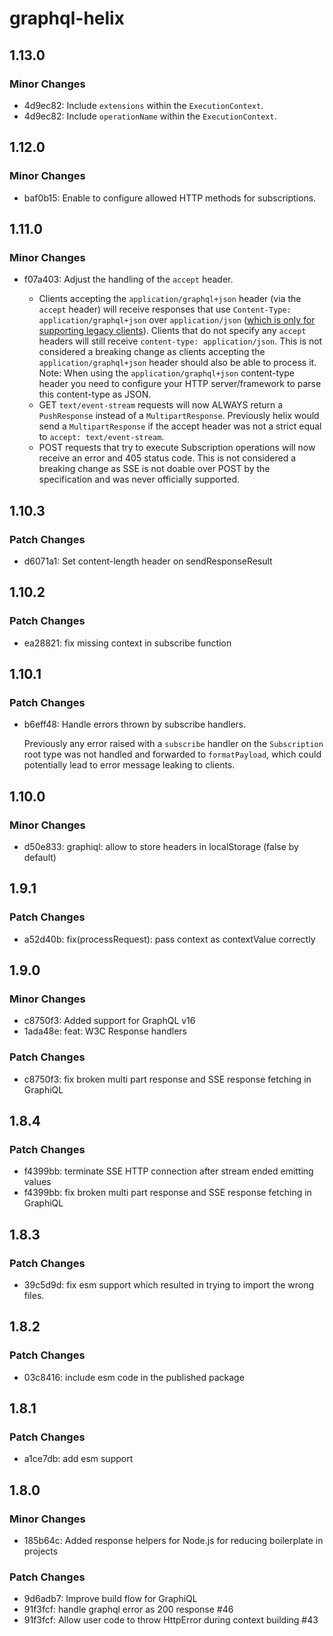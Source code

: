# graphql-helix

## 1.13.0

### Minor Changes

- 4d9ec82: Include `extensions` within the `ExecutionContext`.
- 4d9ec82: Include `operationName` within the `ExecutionContext`.

## 1.12.0

### Minor Changes

- baf0b15: Enable to configure allowed HTTP methods for subscriptions.

## 1.11.0

### Minor Changes

- f07a403: Adjust the handling of the `accept` header.

  - Clients accepting the `application/graphql+json` header (via the `accept` header) will receive responses that use `Content-Type: application/graphql+json` over `application/json` ([which is only for supporting legacy clients](https://github.com/graphql/graphql-over-http/blob/main/spec/GraphQLOverHTTP.md#content-types)).
    Clients that do not specify any `accept` headers will still receive `content-type: application/json`. This is not considered a breaking change as clients accepting the `application/graphql+json` header should also be able to process it.
    Note: When using the `application/graphql+json` content-type header you need to configure your HTTP server/framework to parse this content-type as JSON.
  - GET `text/event-stream` requests will now ALWAYS return a `PushResponse` instead of a `MultipartResponse`. Previously helix would send a `MultipartResponse` if the accept header was not a strict equal to `accept: text/event-stream`.
  - POST requests that try to execute Subscription operations will now receive an error and 405 status code. This is not considered a breaking change as SSE is not doable over POST by the specification and was never officially supported.

## 1.10.3

### Patch Changes

- d6071a1: Set content-length header on sendResponseResult

## 1.10.2

### Patch Changes

- ea28821: fix missing context in subscribe function

## 1.10.1

### Patch Changes

- b6eff48: Handle errors thrown by subscribe handlers.

  Previously any error raised with a `subscribe` handler on the `Subscription` root type was not handled and forwarded to `formatPayload`, which could potentially lead to error message leaking to clients.

## 1.10.0

### Minor Changes

- d50e833: graphiql: allow to store headers in localStorage (false by default)

## 1.9.1

### Patch Changes

- a52d40b: fix(processRequest): pass context as contextValue correctly

## 1.9.0

### Minor Changes

- c8750f3: Added support for GraphQL v16
- 1ada48e: feat: W3C Response handlers

### Patch Changes

- c8750f3: fix broken multi part response and SSE response fetching in GraphiQL

## 1.8.4

### Patch Changes

- f4399bb: terminate SSE HTTP connection after stream ended emitting values
- f4399bb: fix broken multi part response and SSE response fetching in GraphiQL

## 1.8.3

### Patch Changes

- 39c5d9d: fix esm support which resulted in trying to import the wrong files.

## 1.8.2

### Patch Changes

- 03c8416: include esm code in the published package

## 1.8.1

### Patch Changes

- a1ce7db: add esm support

## 1.8.0

### Minor Changes

- 185b64c: Added response helpers for Node.js for reducing boilerplate in projects

### Patch Changes

- 9d6adb7: Improve build flow for GraphiQL
- 91f3fcf: handle graphql error as 200 response #46
- 91f3fcf: Allow user code to throw HttpError during context building #43
